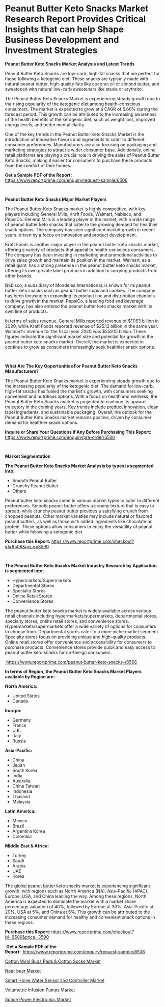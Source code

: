 <p><h1>Peanut Butter Keto Snacks Market Research Report Provides Critical Insights that can help Shape Business Development and Investment Strategies</h1></p><p><strong>Peanut Butter Keto Snacks Market Analysis and Latest Trends</strong></p>
<p><p>Peanut Butter Keto Snacks are low-carb, high-fat snacks that are perfect for those following a ketogenic diet. These snacks are typically made with natural peanut butter, high-quality fats like coconut oil or almond butter, and sweetened with natural low-carb sweeteners like stevia or erythritol.</p><p>The Peanut Butter Keto Snacks Market is experiencing steady growth due to the rising popularity of the ketogenic diet among health-conscious consumers. The market is expected to grow at a CAGR of 5.60% during the forecast period. This growth can be attributed to the increasing awareness of the health benefits of the ketogenic diet, such as weight loss, improved energy levels, and better mental clarity.</p><p>One of the key trends in the Peanut Butter Keto Snacks Market is the introduction of innovative flavors and ingredients to cater to different consumer preferences. Manufacturers are also focusing on packaging and marketing strategies to attract a wider consumer base. Additionally, online retail platforms are playing a crucial role in driving the sales of Peanut Butter Keto Snacks, making it easier for consumers to purchase these products from the comfort of their homes.</p></p>
<p><strong>Get a Sample PDF of the Report:&nbsp;</strong> <a href="https://www.reportprime.com/enquiry/request-sample/6506">https://www.reportprime.com/enquiry/request-sample/6506</a></p>
<p>&nbsp;</p>
<p><strong>Peanut Butter Keto Snacks Major Market Players</strong></p>
<p><p>The Peanut Butter Keto Snacks market is highly competitive, with key players including General Mills, Kraft Foods, Walmart, Nabisco, and PepsiCo. General Mills is a leading player in the market, with a wide range of peanut butter keto snacks that cater to the growing demand for healthier snack options. The company has seen significant market growth in recent years, driven by a focus on innovation and product development.</p><p>Kraft Foods is another major player in the peanut butter keto snacks market, offering a variety of products that appeal to health-conscious consumers. The company has been investing in marketing and promotional activities to drive sales growth and maintain its position in the market. Walmart, as a retail giant, has a strong presence in the peanut butter keto snacks market, offering its own private label products in addition to carrying products from other brands.</p><p>Nabisco, a subsidiary of Mondelez International, is known for its peanut butter keto snacks such as peanut butter cups and cookies. The company has been focusing on expanding its product line and distribution channels to drive growth in the market. PepsiCo, a leading food and beverage company, has also entered the peanut butter keto snacks market with its own line of products.</p><p>In terms of sales revenue, General Mills reported revenue of $17.63 billion in 2020, while Kraft Foods reported revenue of $25.13 billion in the same year. Walmart's revenue for the fiscal year 2020 was $559.15 billion. These figures indicate the significant market size and potential for growth in the peanut butter keto snacks market. Overall, the market is expected to continue to grow as consumers increasingly seek healthier snack options.</p></p>
<p>&nbsp;</p>
<p><strong>What Are The Key Opportunities For Peanut Butter Keto Snacks Manufacturers?</strong></p>
<p><p>The Peanut Butter Keto Snacks market is experiencing steady growth due to the increasing popularity of the ketogenic diet. The demand for low-carb, high-fat snacks has fueled the market's growth, with consumers seeking convenient and nutritious options. With a focus on health and wellness, the Peanut Butter Keto Snacks market is projected to continue its upward trajectory in the coming years. Key trends include product innovation, clean label ingredients, and sustainable packaging. Overall, the outlook for the Peanut Butter Keto Snacks market remains positive, driven by consumer demand for healthier snack options.</p></p>
<p><strong>Inquire or Share Your Questions If Any Before Purchasing This Report:</strong> <a href="https://www.reportprime.com/enquiry/pre-order/6506">https://www.reportprime.com/enquiry/pre-order/6506</a></p>
<p>&nbsp;</p>
<p><strong>Market Segmentation</strong></p>
<p><strong>The Peanut Butter Keto Snacks Market Analysis by types is segmented into:</strong></p>
<p><ul><li>Smooth Peanut Butter</li><li>Crunchy Peanut Butter</li><li>Others</li></ul></p>
<p><p>Peanut butter keto snacks come in various market types to cater to different preferences. Smooth peanut butter offers a creamy texture that is easy to spread, while crunchy peanut butter provides a satisfying crunch from chopped peanuts. Other market varieties may include natural or flavored peanut butters, as well as those with added ingredients like chocolate or protein. These options allow consumers to enjoy the versatility of peanut butter while following a ketogenic diet.</p></p>
<p><strong>Purchase this Report:&nbsp;</strong><a href="https://www.reportprime.com/checkout?id=6506&price=3590">https://www.reportprime.com/checkout?id=6506&price=3590</a></p>
<p>&nbsp;</p>
<p><strong>The Peanut Butter Keto Snacks Market Industry Research by Application is segmented into:</strong></p>
<p><ul><li>Hypermarkets/Supermarkets</li><li>Departmental Stores</li><li>Specialty Stores</li><li>Online Retail Stores</li><li>Convenience Stores</li></ul></p>
<p><p>The peanut butter keto snacks market is widely available across various retail channels including hypermarkets/supermarkets, departmental stores, specialty stores, online retail stores, and convenience stores. Hypermarkets/supermarkets offer a wide variety of options for consumers to choose from. Departmental stores cater to a more niche market segment. Specialty stores focus on providing unique and high-quality products. Online retail stores offer convenience and accessibility for consumers to purchase products. Convenience stores provide quick and easy access to peanut butter keto snacks for on-the-go consumers.</p></p>
<p><a href="https://www.reportprime.com/peanut-butter-keto-snacks-r6506">&nbsp;https://www.reportprime.com/peanut-butter-keto-snacks-r6506</a></p>
<p><strong>In terms of Region, the Peanut Butter Keto Snacks Market Players available by Region are:</strong></p>
<p>
    <p> <strong> North America: </strong>
        <ul>
            <li>United States</li>
            <li>Canada</li>
        </ul>
        </p> 
    <p> <strong> Europe: </strong>
        <ul>
            <li>Germany</li>
            <li>France</li>
            <li>U.K.</li>
            <li>Italy</li>
            <li>Russia</li>
        </ul>
        </p> 
    <p> <strong> Asia-Pacific: </strong>
        <ul>
            <li>China</li>
            <li>Japan</li>
            <li>South Korea</li>
            <li>India</li>
            <li>Australia</li>
            <li>China Taiwan</li>
            <li>Indonesia</li>
            <li>Thailand</li>
            <li>Malaysia</li>
        </ul>
        </p> 
    <p> <strong> Latin America: </strong>
        <ul>
            <li>Mexico</li>
            <li>Brazil</li>
            <li>Argentina Korea</li>
            <li>Colombia</li>
        </ul>
        </p> 
    <p> <strong> Middle East & Africa: </strong>
        <ul>
            <li>Turkey</li>
            <li>Saudi</li>
            <li>Arabia</li>
            <li>UAE</li>
            <li>Korea</li>
        </ul>
    </p>
    </p>
<p><p>The global peanut butter keto snacks market is experiencing significant growth, with regions such as North America (NA), Asia-Pacific (APAC), Europe, USA, and China leading the way. Among these regions, North America is expected to dominate the market with a market share percentage valuation of 40%, followed by Europe at 30%, Asia-Pacific at 20%, USA at 5%, and China at 5%. This growth can be attributed to the increasing consumer demand for healthy and convenient snack options in these regions.</p></p>
<p><strong>Purchase this Report: </strong><a href="https://www.reportprime.com/checkout?id=6506&price=3590">https://www.reportprime.com/checkout?id=6506&price=3590</a></p>
<p>&nbsp;<strong>Get a Sample PDF of the Report:&nbsp;&nbsp;</strong><a href="https://www.reportprime.com/enquiry/request-sample/6506">https://www.reportprime.com/enquiry/request-sample/6506</a></p>
<p><strong></strong></p>
<p><p><a href="https://issuu.com/reportprime-2/docs/cotton-wool-buds-pads-cotton-socks-_416779317c0dce">Cotton Wool Buds Pads & Cotton Socks Market</a></p><p><a href="https://github.com/gdfhhhj/Market-Research-Report-List-6/blob/main/near-beer-market.md">Near beer Market</a></p><p><a href="https://www.linkedin.com/pulse/global-smart-home-water-sensor-controller-market-size-expected-m2nyf?trackingId=polG3444S1urrYl1KA6Diw%3D%3D">Smart Home Water Sensor and Controller Market</a></p><p><a href="https://medium.com/@rosslarkin2012/volumetric-infusion-pumps-market-a-global-and-regional-analysis-2024-2031-aab31d53201b">Volumetric Infusion Pumps Market</a></p><p><a href="https://www.linkedin.com/pulse/space-power-electronics-market-global-regional-analysis-focus-ht1tc?trackingId=JsjF0QGgS0Gl8cAl8XHNrQ%3D%3D">Space Power Electronics Market</a></p></p>